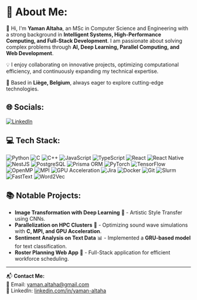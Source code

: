 # 💫 About Me:
👋 Hi, I'm **Yaman Altaha**, an MSc in Computer Science and Engineering with a strong background in **Intelligent Systems, High-Performance Computing, and Full-Stack Development**. I am passionate about solving complex problems through **AI, Deep Learning, Parallel Computing, and Web Development**. 

💡 I enjoy collaborating on innovative projects, optimizing computational efficiency, and continuously expanding my technical expertise.

📍 Based in **Liège, Belgium**, always eager to explore cutting-edge technologies.

## 🌐 Socials:
[![LinkedIn](https://img.shields.io/badge/LinkedIn-%230077B5.svg?logo=linkedin&logoColor=white)](https://linkedin.com/in/yaman-altaha) 

## 💻 Tech Stack:
![Python](https://img.shields.io/badge/python-%233776AB.svg?style=for-the-badge&logo=python&logoColor=white)  ![C](https://img.shields.io/badge/c-%2300599C.svg?style=for-the-badge&logo=c&logoColor=white)  ![C++](https://img.shields.io/badge/c++-%2300599C.svg?style=for-the-badge&logo=c%2B%2B&logoColor=white)  ![JavaScript](https://img.shields.io/badge/javascript-%23323330.svg?style=for-the-badge&logo=javascript&logoColor=%23F7DF1E)  ![TypeScript](https://img.shields.io/badge/typescript-%23007ACC.svg?style=for-the-badge&logo=typescript&logoColor=white)  ![React](https://img.shields.io/badge/react-%2320232a.svg?style=for-the-badge&logo=react&logoColor=%2361DAFB)  ![React Native](https://img.shields.io/badge/react_native-%2320232a.svg?style=for-the-badge&logo=react&logoColor=%2361DAFB)  ![NestJS](https://img.shields.io/badge/nestjs-%23E0234E.svg?style=for-the-badge&logo=nestjs&logoColor=white)  ![PostgreSQL](https://img.shields.io/badge/PostgreSQL-%23316192.svg?style=for-the-badge&logo=postgresql&logoColor=white)  ![Prisma ORM](https://img.shields.io/badge/prisma-%232D3748.svg?style=for-the-badge&logo=prisma&logoColor=white)  ![PyTorch](https://img.shields.io/badge/PyTorch-%23EE4C2C.svg?style=for-the-badge&logo=PyTorch&logoColor=white)  ![TensorFlow](https://img.shields.io/badge/TensorFlow-%23FF6F00.svg?style=for-the-badge&logo=TensorFlow&logoColor=white)  ![OpenMP](https://img.shields.io/badge/OpenMP-%23f07f24.svg?style=for-the-badge&logo=openmp&logoColor=white)  ![MPI](https://img.shields.io/badge/MPI-%2300599C.svg?style=for-the-badge&logo=mpi&logoColor=white)  ![GPU Acceleration](https://img.shields.io/badge/GPU_Acceleration-%23F6A93B.svg?style=for-the-badge&logo=nvidia&logoColor=white)  ![Jira](https://img.shields.io/badge/jira-%230A0FFF.svg?style=for-the-badge&logo=jira&logoColor=white)  ![Docker](https://img.shields.io/badge/docker-%230db7ed.svg?style=for-the-badge&logo=docker&logoColor=white)  ![Git](https://img.shields.io/badge/git-%23F05033.svg?style=for-the-badge&logo=git&logoColor=white)  ![Slurm](https://img.shields.io/badge/Slurm-%2300599C.svg?style=for-the-badge&logo=slurm&logoColor=white)  ![FastText](https://img.shields.io/badge/FastText-%231558CC.svg?style=for-the-badge&logo=fasttext&logoColor=white)  ![Word2Vec](https://img.shields.io/badge/Word2Vec-%23E34F26.svg?style=for-the-badge&logo=word2vec&logoColor=white)  

## 📚 Notable Projects:
- **Image Transformation with Deep Learning** 📸 - Artistic Style Transfer using CNNs.
- **Parallelization on HPC Clusters** 🚀 - Optimizing sound wave simulations with **C, MPI, and GPU Acceleration**.
- **Sentiment Analysis on Text Data** 📊 - Implemented a **GRU-based model** for text classification.
- **Roster Planning Web App** 📅 - Full-Stack application for efficient workforce scheduling.

---

📬 **Contact Me:**  
📧 Email: yaman.altaha@gmail.com   
🔗 LinkedIn: [linkedin.com/in/yaman-altaha](https://linkedin.com/in/yaman-altaha)
